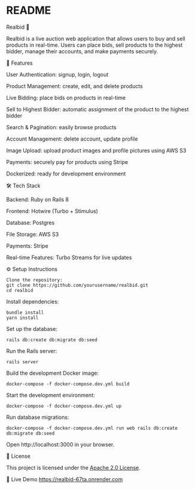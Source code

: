 # README

Realbid 🚀

Realbid is a live auction web application that allows users to buy and sell products in real-time. Users can place bids,
sell products to the highest bidder, manage their accounts, and make payments securely.

🌟 Features

User Authentication: signup, login, logout

Product Management: create, edit, and delete products

Live Bidding: place bids on products in real-time

Sell to Highest Bidder: automatic assignment of the product to the highest bidder

Search & Pagination: easily browse products

Account Management: delete account, update profile

Image Upload: upload product images and profile pictures using AWS S3

Payments: securely pay for products using Stripe

Dockerized: ready for development environment

🛠 Tech Stack

Backend: Ruby on Rails 8

Frontend: Hotwire (Turbo + Stimulus)

Database: Postgres

File Storage: AWS S3

Payments: Stripe

Real-time Features: Turbo Streams for live updates

⚙️ Setup Instructions

    Clone the repository:
    git clone https://github.com/yourusername/realbid.git
    cd realbid

Install dependencies:

    bundle install
    yarn install

Set up the database:

    rails db:create db:migrate db:seed

Run the Rails server:

    rails server

Build the development Docker image:

    docker-compose -f docker-compose.dev.yml build

Start the development environment:

    docker-compose -f docker-compose.dev.yml up

Run database migrations:

    docker-compose -f docker-compose.dev.yml run web rails db:create db:migrate db:seed

Open http://localhost:3000
in your browser.

📄 License

This project is licensed under the [Apache 2.0 License](LICENSE).

🔗 Live Demo
https://realbid-67ta.onrender.com